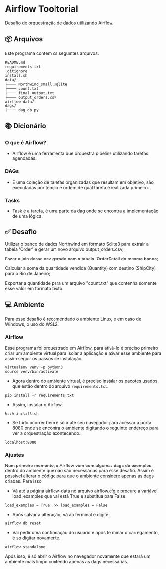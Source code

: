 # Airflow Tooltorial
Desafio de orquestração de dados utilizando Airflow.


## :package:	Arquivos
Este programa contém os seguintes arquivos:

```
README.md
requirements.txt
.gitignore
install.sh
data/
├──── Northwind_small.sqlite
├──── count.txt
├──── final_output.txt
├──── output_orders.csv
airflow-data/
dags/
├──── dag_db.py
```

## :books:	 Dicionário

### O que é Airflow?
- Airflow é uma ferramenta que orquestra pipeline utilizando tarefas agendadas.

### DAGs
- É uma coleção de tarefas organizadas que resultam em objetivo, são executadas por tempo e ordem de qual tarefa é realizada primeiro.

### Tasks
- Task é a tarefa, é uma parte da dag onde se encontra a implementação de uma lógica.

## :white_check_mark:	 Desafio
Utilizar o banco de dados Northwind em formato Sqlite3 para extrair a tabela 'Order' e gerar um novo arquivo output_orders.csv;

Fazer o join desse csv gerado com a tabela 'OrderDetail do mesmo banco;

Calcular a soma da quantidade vendida (Quantity) com destino (ShipCity) para o Rio de Janeiro;

Exportar a quantidade para um arquivo "count.txt" que contenha somente esse valor em formato texto.


## :computer:	 Ambiente

Para esse desafio é recomendado o ambiente Linux, e em caso de Windows, o uso do WSL2.

### Airflow

Esse programa foi orquestrado em Airflow, para ativá-lo é preciso primeiro criar um ambiente virtual para isolar a aplicação e ativar esse ambiente para assim seguir os passos de instalação.

```
virtualenv venv -p python3
source venv/bin/activate
```

- Agora dentro do ambiente virtual, é preciso instalar os pacotes usados que estão dentro do arquivo `requirements.txt`.
```
pip install -r requirements.txt
```

- Assim, instalar o Airflow.
```
bash install.sh
```

- Se tudo ocorrer bem é só ir até seu navegador para acessar a porta 8080 onde se encontra o ambiente digitando o seguinte endereço para ver a orquestração acontecendo.
```
localhost:8080
```

### Ajustes
Num primeiro momento, o Airflow vem com algumas dags de exemplos dentro do ambiente que não são necessárias para esse desafio. Assim é possível alterar o código para que o ambiente considere apenas as dags criadas. Para isso

- Vá até a página airflow-data no arquivo airflow.cfg e procure a variável load_examples que vai está True e substitua para False.
```
load_examples = True  >> load_examples = False
```

- Após salvar a alteração, vá ao terminal e digite.
```
airflow db reset
```
- Vai pedir uma confirmação do usuário e após terminar o carregamento, é só digitar novamente.
```
airflow standalone
```

Após isso, é só abrir o Airflow no navegador novamente que estará um ambiente mais limpo contendo apenas as dags necessárias.


